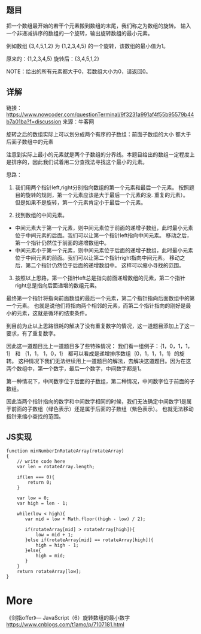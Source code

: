 ## 题目

把一个数组最开始的若干个元素搬到数组的末尾，我们称之为数组的旋转。
输入一个非递减排序的数组的一个旋转，输出旋转数组的最小元素。

例如数组 {3,4,5,1,2} 为 {1,2,3,4,5} 的一个旋转，该数组的最小值为1。

原来的：{1,2,3,4,5}
旋转后：{3,4,5,1,2}

NOTE：给出的所有元素都大于0，若数组大小为0，请返回0。

## 详解

链接：https://www.nowcoder.com/questionTerminal/9f3231a991af4f55b95579b44b7a01ba?f=discussion
来源：牛客网

旋转之后的数组实际上可以划分成两个有序的子数组：前面子数组的大小 都大于 后面子数组中的元素

注意到实际上最小的元素就是两个子数组的分界线。本题目给出的数组一定程度上是排序的，因此我们试着用二分查找法寻找这个最小的元素。

思路：
1. 我们用两个指针left,right分别指向数组的第一个元素和最后一个元素。
按照题目的旋转的规则，第一个元素应该是大于最后一个元素的没. 重复的元素）。
但是如果不是旋转，第一个元素肯定小于最后一个元素。

2. 找到数组的中间元素。
- 中间元素大于第一个元素，则中间元素位于前面的递增子数组，此时最小元素位于中间元素的后面。我们可以让第一个指针left指向中间元素。
移动之后，第一个指针仍然位于前面的递增数组中。
- 中间元素小于第一个元素，则中间元素位于后面的递增子数组，此时最小元素位于中间元素的前面。我们可以让第二个指针right指向中间元素。
移动之后，第二个指针仍然位于后面的递增数组中。
这样可以缩小寻找的范围。

3. 按照以上思路，第一个指针left总是指向前面递增数组的元素，第二个指针right总是指向后面递增的数组元素。

最终第一个指针将指向前面数组的最后一个元素，第二个指针指向后面数组中的第一个元素。
也就是说他们将指向两个相邻的元素，而第二个指针指向的刚好是最小的元素，这就是循环的结束条件。

到目前为止以上思路很耗的解决了没有重复数字的情况，这一道题目添加上了这一要求，有了重复数字。

因此这一道题目比上一道题目多了些特殊情况：
我们看一组例子：｛1，0，1，1，1｝ 和 ｛1，1， 1，0，1｝ 都可以看成是递增排序数组｛0，1，1，1，1｝的旋转。
这种情况下我们无法继续用上一道题目的解法，去解决这道题目。因为在这两个数组中，第一个数字，最后一个数字，中间数字都是1。

第一种情况下，中间数字位于后面的子数组，第二种情况，中间数字位于前面的子数组。

因此当两个指针指向的数字和中间数字相同的时候，我们无法确定中间数字1是属于前面的子数组（绿色表示）还是属于后面的子数组（紫色表示）。
也就无法移动指针来缩小查找的范围。

## JS实现

```
function minNumberInRotateArray(rotateArray)
{
    // write code here
    var len = rotateArray.length;

    if(len === 0){
    	return 0;
    }
    
    var low = 0;
    var high = len - 1;
    
    while(low < high){
       var mid = low + Math.floor((high - low) / 2);
      
       if(rotateArray[mid] > rotateArray[high]){
           low = mid + 1;
       }else if(rotateArray[mid] == rotateArray[high]){
           high = high - 1;
       }else{
           high = mid;
       } 
    }
    return rotateArray[low];
}
```

# More

《剑指offer》— JavaScript（6）旋转数组的最小数字
https://www.cnblogs.com/t1amo/p/7107181.html
